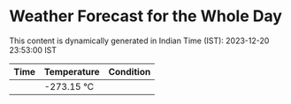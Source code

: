 # Weather Forecast for the Whole Day

This content is dynamically generated in Indian Time (IST): 2023-12-20 23:53:00 IST

| Time | Temperature | Condition |
| --- | --- | --- |
|  | -273.15 °C |   |


